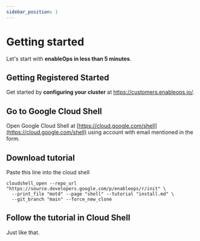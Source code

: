 ```yaml
---
sidebar_position: 1
---
```


# Getting started

Let's start with **enableOps in less than 5 minutes**.

## Getting Registered Started

Get started by **configuring your cluster** at https://customers.enableops.io/.

## Go to Google Cloud Shell

Open Google Cloud Shell at [https://cloud.google.com/shell](https://cloud.google.com/shell) using account with email mentioned in the form. 

## Download tutorial

Paste this line into the cloud shell

```shell
cloudshell_open --repo_url "https://source.developers.google.com/p/enableops/r/init" \
  --print_file "motd" --page "shell" --tutorial "install.md" \
  --git_branch "main" --force_new_clone
```

## Follow the tutorial in Cloud Shell

Just like that.


